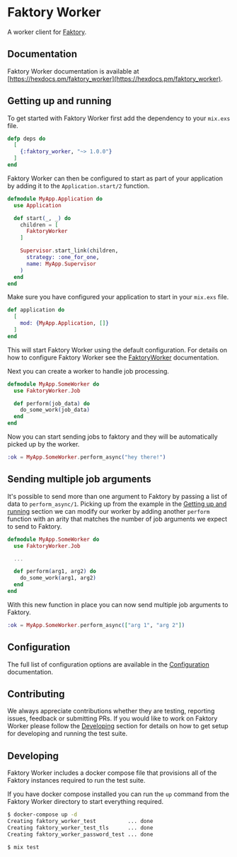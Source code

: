 # Faktory Worker

A worker client for [Faktory](https://github.com/contribsys/faktory).

## Documentation

Faktory Worker documentation is available at [https://hexdocs.pm/faktory_worker](https://hexdocs.pm/faktory_worker).

## Getting up and running

To get started with Faktory Worker first add the dependency to your `mix.exs` file.

```elixir
defp deps do
  [
    {:faktory_worker, "~> 1.0.0"}
  ]
end
```

Faktory Worker can then be configured to start as part of your application by adding it to the `Application.start/2` function.

```elixir
defmodule MyApp.Application do
  use Application

  def start(_, _) do
    children = [
      FaktoryWorker
    ]

    Supervisor.start_link(children,
      strategy: :one_for_one,
      name: MyApp.Supervisor
    )
  end
end
```

Make sure you have configured your application to start in your `mix.exs` file.

```elixir
def application do
  [
    mod: {MyApp.Application, []}
  ]
end
```

This will start Faktory Worker using the default configuration. For details on how to configure Faktory Worker
see the [FaktoryWorker](faktoryworker.html) documentation.

Next you can create a worker to handle job processing.

```elixir
defmodule MyApp.SomeWorker do
  use FaktoryWorker.Job

  def perform(job_data) do
    do_some_work(job_data)
  end
end
```

Now you can start sending jobs to faktory and they will be automatically picked up by the worker.

```elixir
:ok = MyApp.SomeWorker.perform_async("hey there!")
```

## Sending multiple job arguments

It's possible to send more than one argument to Faktory by passing a list of data to `perform_async/1`. Picking up from the example in the [Getting up and running](#getting-up-and-running) section we can modify our worker by adding another `perform` function with an arity that matches the number of job arguments we expect to send to Faktory.

```elixir
defmodule MyApp.SomeWorker do
  use FaktoryWorker.Job

  ...

  def perform(arg1, arg2) do
    do_some_work(arg1, arg2)
  end
end
```

With this new function in place you can now send multiple job arguments to Faktory.

```elixir
:ok = MyApp.SomeWorker.perform_async(["arg 1", "arg 2"])
```

## Configuration

The full list of configuration options are available in the [Configuration](configuration.html) documentation.

## Contributing

We always appreciate contributions whether they are testing, reporting issues, feedback or submitting PRs. If you would like to work on Faktory Worker please follow the [Developing](#developing) section for details on how to get setup for developing and running the test suite.

## Developing

Faktory Worker includes a docker compose file that provisions all of the Faktory instances required to run the test suite.

If you have docker compose installed you can run the `up` command from the Faktory Worker directory to start everything required.

```sh
$ docker-compose up -d
Creating faktory_worker_test          ... done
Creating faktory_worker_test_tls      ... done
Creating faktory_worker_password_test ... done

$ mix test
```
